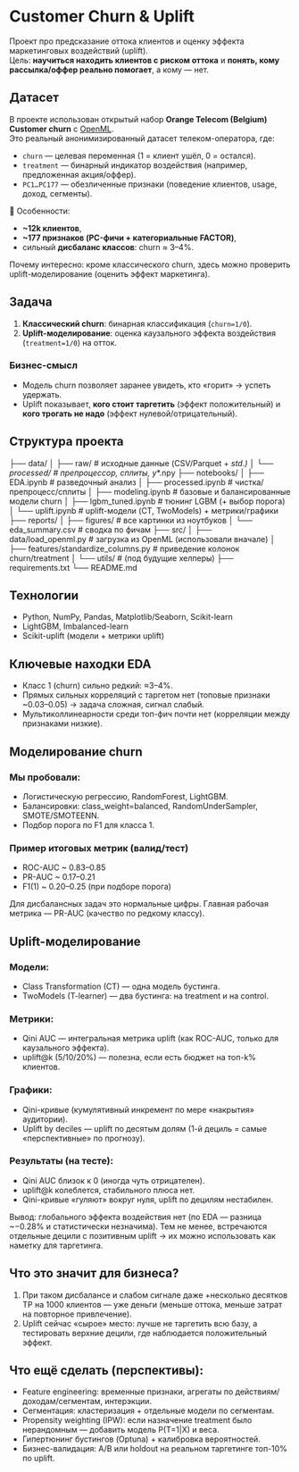 # Customer Churn & Uplift

Проект про предсказание оттока клиентов и оценку эффекта маркетинговых воздействий (uplift).  
Цель: **научиться находить клиентов с риском оттока** и **понять, кому рассылка/оффер реально помогает**, а кому — нет.

## Датасет

В проекте использован открытый набор **Orange Telecom (Belgium) Customer churn** с [OpenML](https://www.openml.org/d/42178).  
Это реальный анонимизированный датасет телеком-оператора, где:

- `churn` — целевая переменная (1 = клиент ушёл, 0 = остался).  
- `treatment` — бинарный индикатор воздействия (например, предложенная акция/оффер).  
- `PC1…PC177` — обезличенные признаки (поведение клиентов, usage, доход, сегменты).  

🔹 Особенности:
- **~12k клиентов**,  
- **~177 признаков (PC-фичи + категориальные FACTOR)**,  
- сильный **дисбаланс классов**: churn ≈ 3–4%.  

Почему интересно: кроме классического churn, здесь можно проверить uplift-моделирование (оценить эффект маркетинга).

## Задача

1) **Классический churn**: бинарная классификация (`churn=1/0`).  
2) **Uplift-моделирование**: оценка каузального эффекта воздействия (`treatment=1/0`) на отток.

### Бизнес-смысл
- Модель churn позволяет заранее увидеть, кто «горит» → успеть удержать.
- Uplift показывает, **кого стоит таргетить** (эффект положительный) и **кого трогать не надо** (эффект нулевой/отрицательный).

## Структура проекта

├── data/
│ ├── raw/ # исходные данные (CSV/Parquet + _std.)
│ └── processed/ # препроцессор, сплиты, y_*.npy
├── notebooks/
│ ├── EDA.ipynb # разведочный анализ
│ ├── processed.ipynb # чистка/препроцесс/сплиты
│ ├── modeling.ipynb # базовые и балансированные модели churn
│ ├── lgbm_tuned.ipynb # тюнинг LGBM (+ выбор порога)
│ └── uplift.ipynb # uplift-модели (CT, TwoModels) + метрики/графики
├── reports/
│ ├── figures/ # все картинки из ноутбуков
│ └── eda_summary.csv # сводка по фичам
├── src/
│ ├── data/load_openml.py # загрузка из OpenML (использовали вначале)
│ ├── features/standardize_columns.py # приведение колонок churn/treatment
│ └── utils/ # (под будущие хелперы)
├── requirements.txt
└── README.md

## Технологии

- Python, NumPy, Pandas, Matplotlib/Seaborn, Scikit-learn  
- LightGBM, Imbalanced-learn  
- Scikit-uplift (модели + метрики uplift)

## Ключевые находки EDA

- Класс 1 (churn) сильно редкий: ≈3–4%.
- Прямых сильных корреляций с таргетом нет (топовые признаки ~0.03–0.05) → задача сложная, сигнал слабый.
- Мультиколлинеарности среди топ-фич почти нет (корреляции между признаками низкие).

## Моделирование churn

### Мы пробовали:

- Логистическую регрессию, RandomForest, LightGBM.
- Балансировки: class_weight=balanced, RandomUnderSampler, SMOTE/SMOTEENN.
- Подбор порога по F1 для класса 1.

### Пример итоговых метрик (валид/тест)

- ROC-AUC ~ 0.83–0.85
- PR-AUC ~ 0.17–0.21
- F1(1) ~ 0.20–0.25 (при подборе порога)

Для дисбалансных задач это нормальные цифры. Главная рабочая метрика — PR-AUC (качество по редкому классу).

## Uplift-моделирование

### Модели:

- Class Transformation (CT) — одна модель бустинга.
- TwoModels (T-learner) — два бустинга: на treatment и на control.

### Метрики:

- Qini AUC — интегральная метрика uplift (как ROC-AUC, только для каузального эффекта).
- uplift@k (5/10/20%) — полезна, если есть бюджет на топ-k% клиентов.

### Графики:

- Qini-кривые (кумулятивный инкремент по мере «накрытия» аудитории).
- Uplift by deciles — uplift по десятым долям (1-й дециль = самые «перспективные» по прогнозу).

### Результаты (на тесте):

- Qini AUC близок к 0 (иногда чуть отрицателен).
- uplift@k колеблется, стабильного плюса нет.
- Qini-кривые «гуляют» вокруг нуля, uplift по децилям нестабилен.

Вывод: глобального эффекта воздействия нет (по EDA — разница ~−0.28% и статистически незначима).
Тем не менее, встречаются отдельные децили с позитивным uplift → их можно использовать как наметку для таргетинга.

## Что это значит для бизнеса?

1. При таком дисбалансе и слабом сигнале даже +несколько десятков TP на 1000 клиентов — уже деньги (меньше оттока, меньше затрат на повторное привлечение).
2. Uplift сейчас «сырое» место: лучше не таргетить всю базу, а тестировать верхние децили, где наблюдается положительный эффект.

## Что ещё сделать (перспективы):

- Feature engineering: временные признаки, агрегаты по действиям/доходам/сегментам, интерэкции.
- Сегментация: кластеризация + отдельные модели по сегментам.
- Propensity weighting (IPW): если назначение treatment было нерандомным — добавить модель P(T=1|X) и веса.
- Гипертюнинг бустингов (Optuna) + калибровка вероятностей.
- Бизнес-валидация: A/B или holdout на реальном таргетинге топ-10% по uplift.